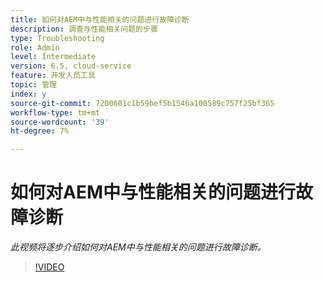 ```yaml
---
title: 如何对AEM中与性能相关的问题进行故障诊断
description: 调查与性能相关问题的步骤
type: Troubleshooting
role: Admin
level: Intermediate
version: 6.5, cloud-service
feature: 开发人员工具
topic: 管理
index: y
source-git-commit: 7200601c1b59bef5b1546a100589c757f25bf365
workflow-type: tm+mt
source-wordcount: '39'
ht-degree: 7%

---
```



# 如何对AEM中与性能相关的问题进行故障诊断

*此视频将逐步介绍如何对AEM中与性能相关的问题进行故障诊断。*

>[!VIDEO](https://video.tv.adobe.com/v/335472?quality=9&learn=on)